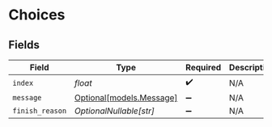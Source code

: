 # Choices


## Fields

| Field                                            | Type                                             | Required                                         | Description                                      |
| ------------------------------------------------ | ------------------------------------------------ | ------------------------------------------------ | ------------------------------------------------ |
| `index`                                          | *float*                                          | :heavy_check_mark:                               | N/A                                              |
| `message`                                        | [Optional[models.Message]](../models/message.md) | :heavy_minus_sign:                               | N/A                                              |
| `finish_reason`                                  | *OptionalNullable[str]*                          | :heavy_minus_sign:                               | N/A                                              |